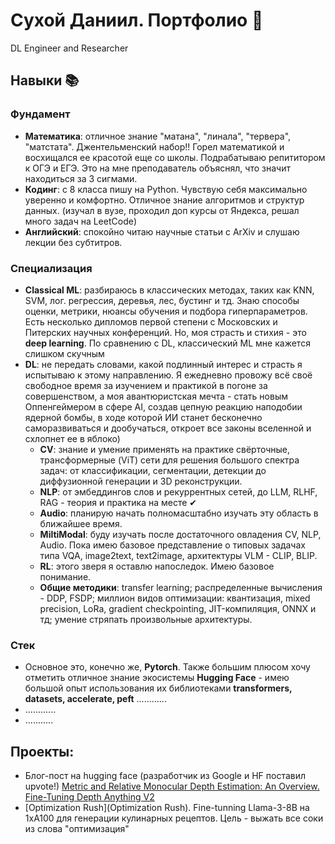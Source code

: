 # Сухой Даниил. Портфолио 💼
DL Engineer and Researcher 
## Навыки 📚
### Фундамент
- **Математика**: отличное знание "матана", "линала", "тервера", "матстата". Джентельменский набор!! Горел математикой и восхищался ее красотой еще со школы. Подрабатываю репититором к ОГЭ и ЕГЭ. Это на мне преподаватель объяснял, что значит находиться за 3 сигмами.
- **Кодинг**: с 8 класса пишу на Python. Чувствую себя максимально уверенно и комфортно. Отличное знание алгоритмов и структур данных. (изучал в вузе, проходил доп курсы от Яндекса, решал много задач на LeetCode)
- **Английский**: спокойно читаю научные статьи с ArXiv и слушаю лекции без субтитров.
### Специализация
- **Classical ML**: разбираюсь в классических методах, таких как KNN, SVM, лог. регрессия, деревья, лес, бустинг и тд. Знаю способы оценки, метрики, нюансы обучения и подбора гиперпараметров. Есть несколько дипломов первой степени с Московских и Питерских научных конференций. Но, моя страсть и стихия - это **deep learning**. По сравнению с DL, классический ML мне кажется слишком скучным
- **DL**: не передать словами, какой подлинный интерес и страсть я испытываю к этому направлению. Я ежедневно провожу всё своё свободное время за изучением и практикой в погоне за совершенством, а моя авантюристская мечта - стать новым Оппенгеймером в сфере AI, создав цепную реакцию наподобии ядерной бомбы, в ходе которой ИИ станет бесконечно саморазвиваться и дообучаться, откроет все законы вселенной и схлопнет ее в яблоко)
   - **CV**: знание и умение применять на практике свёрточные, трансформерные (ViT) сети для решения большого спектра задач: от классификации, сегментации, детекции до диффузионной генерации и 3D реконструкции.   
   - **NLP**: от эмбеддингов слов и рекуррентных сетей, до LLM, RLHF, RAG - теория и практика на месте ✔
   - **Audio**: планирую начать полномасштабно изучать эту область в ближайшее время.
   - **MiltiModal**: буду изучать после достаточного овладения CV, NLP, Audio. Пока имею базовое представление о типовых задачах типа VQA, image2text, text2image, архитектуры VLM - CLIP, BLIP.
   - **RL**: этого зверя я оставлю напоследок. Имею базовое понимание.
   - **Общие методики**: transfer learning; распределенные вычисления - DDP, FSDP; миллион видов оптимизации: квантизация, mixed precision, LoRa, gradient checkpointing, JIT-компиляция, ONNX и тд; умение стряпать произвольные архитектуры.
### Стек
- Основное это, конечно же, **Pytorch**. Также большим плюсом хочу отметить отличное знание экосистемы **Hugging Face** - имею большой опыт использования их библиотеками **transformers, datasets, accelerate, peft** ............
- ............
- ...........
## Проекты:
- Блог-пост на hugging face (разработчик из Google и HF поставил upvote!) [Metric and Relative Monocular Depth Estimation: An Overview. Fine-Tuning Depth Anything V2](https://huggingface.co/blog/Isayoften/monocular-depth-estimation-guide)
- [Optimization Rush](Optimization Rush). Fine-tunning Llama-3-8B на 1xA100 для генерации кулинарных рецептов. Цель - выжать все соки из слова "оптимизация"
